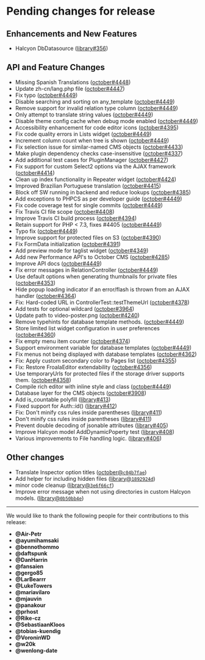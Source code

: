 # Pending changes for release

## Enhancements and New Features
- Halcyon DbDatasource ([library#356](https://github.com/octobercms/library/pull/356))

## API and Feature Changes
- Missing Spanish Translations ([october#4448](https://github.com/octobercms/october/pull/4448))
- Update zh-cn/lang.php file ([october#4447](https://github.com/octobercms/october/pull/4447))
- Fix typo ([october#4449](https://github.com/octobercms/october/pull/4449))
- Disable searching and sorting on any_template ([october#4449](https://github.com/octobercms/october/pull/4449))
- Remove support for invalid relation type column ([october#4449](https://github.com/octobercms/october/pull/4449))
- Only attempt to translate string values ([october#4449](https://github.com/octobercms/october/pull/4449))
- Disable theme config cache when debug mode enabled ([october#4449](https://github.com/octobercms/october/pull/4449))
- Accessibility enhancement for code editor icons ([october#4395](https://github.com/octobercms/october/pull/4395))
- Fix code quality errors in Lists widget ([october#4449](https://github.com/octobercms/october/pull/4449))
- Increment column count when tree is shown ([october#4449](https://github.com/octobercms/october/pull/4449))
- Fix selection issue for similar-named CMS objects ([october#4433](https://github.com/octobercms/october/pull/4433))
- Make plugin dependency checks case-insensitive ([october#4337](https://github.com/octobercms/october/pull/4337))
- Add additional test cases for PluginManager ([october#4427](https://github.com/octobercms/october/pull/4427))
- Fix support for custom Select2 options via the AJAX framework ([october#4414](https://github.com/octobercms/october/pull/4414))
- Clean up index functionality in Repeater widget ([october#4424](https://github.com/octobercms/october/pull/4424))
- Improved Brazilian Portuguese translation ([october#4415](https://github.com/octobercms/october/pull/4415))
- Block off SW running in backend and reduce lookups ([october#4385](https://github.com/octobercms/october/pull/4385))
- Add exceptions to PHPCS as per developer guide ([october#4449](https://github.com/octobercms/october/pull/4449))
- Fix code coverage test for single commits ([october#4449](https://github.com/octobercms/october/pull/4449))
- Fix Travis CI file scope ([october#4408](https://github.com/octobercms/october/pull/4408))
- Improve Travis CI build process ([october#4394](https://github.com/octobercms/october/pull/4394))
- Retain support for PHP < 7.3, fixes #4405 ([october#4449](https://github.com/octobercms/october/pull/4449))
- Typo fix ([october#4449](https://github.com/octobercms/october/pull/4449))
- Improve support for protected files on S3 ([october#4390](https://github.com/octobercms/october/pull/4390))
- Fix FormData initialization ([october#4391](https://github.com/octobercms/october/pull/4391))
- Add preview mode for taglist widget ([october#4349](https://github.com/octobercms/october/pull/4349))
- Add new Performance API's to October CMS ([october#4285](https://github.com/octobercms/october/pull/4285))
- Improve API docs ([october#4449](https://github.com/octobercms/october/pull/4449))
- Fix error messages in RelationController ([october#4449](https://github.com/octobercms/october/pull/4449))
- Use default options when generating thumbnails for private files ([october#4353](https://github.com/octobercms/october/pull/4353))
- Hide popup loading indicator if an error/flash is thrown from an AJAX handler ([october#4364](https://github.com/octobercms/october/pull/4364))
- Fix: Hard-coded URL in ControllerTest::testThemeUrl ([october#4378](https://github.com/octobercms/october/pull/4378))
- Add tests for optional wildcard ([october#3964](https://github.com/octobercms/october/pull/3964))
- Update path to video-poster.png ([october#4240](https://github.com/octobercms/october/pull/4240))
- Remove typehints for database template methods. ([october#4449](https://github.com/octobercms/october/pull/4449))
- Store limited list widget configuration in user preferences ([october#4360](https://github.com/octobercms/october/pull/4360))
- Fix empty menu item counter ([october#4374](https://github.com/octobercms/october/pull/4374))
- Support environment variable for database templates ([october#4449](https://github.com/octobercms/october/pull/4449))
- Fix menus not being displayed with database templates ([october#4362](https://github.com/octobercms/october/pull/4362))
- Fix: Apply custom secondary color to Pages list ([october#4355](https://github.com/octobercms/october/pull/4355))
- Fix: Restore FroalaEditor extendability ([october#4356](https://github.com/octobercms/october/pull/4356))
- Use temporaryUrls for protected files if the storage driver supports them.  ([october#4358](https://github.com/octobercms/october/pull/4358))
- Compile rich editor with inline style and class ([october#4449](https://github.com/octobercms/october/pull/4449))
- Database layer for the CMS objects ([october#3908](https://github.com/octobercms/october/pull/3908))
- Add is_countable polyfill ([library#413](https://github.com/octobercms/library/pull/413))
- Fixed support for Auth::id() ([library#412](https://github.com/octobercms/library/pull/412))
- Fix: Don't minify css rules inside parentheses ([library#411](https://github.com/octobercms/library/pull/411))
- Don't minify css rules inside parentheses ([library#411](https://github.com/octobercms/library/pull/411))
- Prevent double decoding of jsonable attributes ([library#405](https://github.com/octobercms/library/pull/405))
- Improve Halcyon model AddDynamicPoperty test ([library#408](https://github.com/octobercms/library/pull/408))
- Various improvements to File handling logic.  ([library#406](https://github.com/octobercms/library/pull/406))

## Other changes
- Translate Inspector option titles ([october@`c04b7fae`](https://github.com/octobercms/october/commit/c04b7faecc982dcc0d5e75c4e06dc320b8081581))
- Add helper for including hidden files ([library@`1892924d`](https://github.com/octobercms/library/commit/1892924d3acd7f9f1f342c0310c1ff0b770b4f10))
- minor code cleanup ([library@`3e6f66cf`](https://github.com/octobercms/library/commit/3e6f66cfafe9d09f45594cda87744531b410386d))
- Improve error message when not using directories in custom Halcyon models. ([library@`0b50bb4e`](https://github.com/octobercms/library/commit/0b50bb4ef6f2294def6f9191808f16a95effacc0))

---

We would like to thank the following people for their contributions to this release:

- **@Air-Petr**
- **@ayumihamsaki**
- **@bennothommo**
- **@daftspunk**
- **@DanHarrin**
- **@fansaien**
- **@gergo85**
- **@LarBearrr**
- **@LukeTowers**
- **@mariavilaro**
- **@mjauvin**
- **@panakour**
- **@prhost**
- **@Rike-cz**
- **@SebastiaanKloos**
- **@tobias-kuendig**
- **@VoroninWD**
- **@w20k**
- **@wenlong-date**